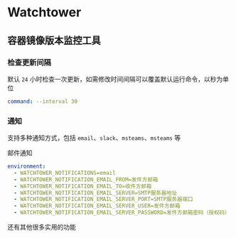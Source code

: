 # Watchtower

## 容器镜像版本监控工具

### 检查更新间隔

默认 `24` 小时检查一次更新，如需修改时间间隔可以覆盖默认运行命令，以秒为单位

```yml
command: --interval 30
```

### 通知

支持多种通知方式，包括 `email`、`slack`、`msteams`、`msteams` 等

邮件通知

```yml
environment:
  - WATCHTOWER_NOTIFICATIONS=email
  - WATCHTOWER_NOTIFICATION_EMAIL_FROM=发件方邮箱
  - WATCHTOWER_NOTIFICATION_EMAIL_TO=收件方邮箱
  - WATCHTOWER_NOTIFICATION_EMAIL_SERVER=SMTP服务器地址
  - WATCHTOWER_NOTIFICATION_EMAIL_SERVER_PORT=SMTP服务器端口
  - WATCHTOWER_NOTIFICATION_EMAIL_SERVER_USER=发件方邮箱
  - WATCHTOWER_NOTIFICATION_EMAIL_SERVER_PASSWORD=发件方邮箱密码（授权码）
```

还有其他很多实用的功能
